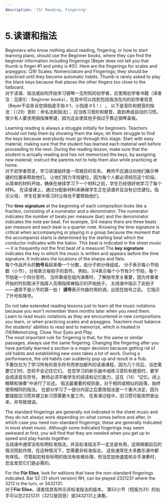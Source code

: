 ```yaml
---
description: '(5) Reading, Fingering'
---
```


# 5.读谱和指法

Beginners who know nothing about reading, fingering, or how to start learning piano, should use the Beginner books, where they can find the beginner information including fingerings \(Beyer does not tell you that thumb is finger \#1 and pinky is \#5!\). Here are the fingerings for scales and arpeggios: \(29\) Scales: Nomenclature and Fingerings; they should be practiced until they become automatic habits. Thumb is rarely asked to play the black keys because that places the other fingers too close to the fallboard.  
对于读谱、指法或如何开始学习钢琴一无所知的初学者，应使用初学者书籍（译者注：见索引：Beginner books），在其中可以找到包括指法在内的初学者信息（Beyer不会告诉您拇指是手指＃1，小指是＃5！） 。 以下是音阶和琶音的指法：\[（29）音阶：命名法和指法\]； 应当练习音阶和琶音，直到养成自动的习惯。 很少有人要求用拇指弹黑键，因为这会使其他手指过于靠近钢琴盖板。

Learning reading is always a struggle initially for beginners. Teachers should not help them by showing them the keys; let them struggle to find the keys because everybody must go through this stage. Start with easy material, making sure that the student has learned each material well before proceeding to the next. During the reading lesson, make sure that the student is actually reading and has not memorized the keys, by assigning new material; instruct the parents not to help them also while practicing at home.  
对于初学者而言，学习读谱始终是一项艰巨的任务。 教师不应通过向他们展示琴键的位置来帮助他们。 让他们努力寻找键位，因为每个人都必须经历这个阶段。 从简单的材料开始，确保在继续学习下一个材料之前，学生已经很好地学习了每个材料。 在读谱课上，通过分配新材料来确保学生正在读谱并且没有记住键位。指示父母， 学生在家中练习时父母也不要帮助他们。

The **time signature** at the beginning of each composition looks like a fraction, consisting of a numerator and a denominator. The numerator indicates the number of beats per measure \(bar\) and the denominator indicates the note per beat. For example, 3/4 means there are three beats per measure and each beat is a quarter note. Knowing the time signature is critical when accompanying or playing in a group because the moment that the accompanist starts is determined by the starting beat which the conductor indicates with the baton. This beat is indicated in the sheet music — it is frequently not the first beat of a measure! The **key signature** indicates the key in which the music is written and appears before the time signature. It indicates the locations of the sharps and flats.  
每个作品开头的**拍号**看起来像一个分数，由分子和分母组成。 分子表示每小节拍数（小节），分母表示每拍子的音符。 例如，3/4表示每个小节有3个节拍，每个节拍是一个四分音符。 当伴奏或在组内演奏时，了解拍号至关重要，因为伴奏者开始的时刻取决于指挥人员用指挥棒指示的开始拍子。 五线谱中指示了此拍子——通常不是小节的第一拍！ **调号**表示作曲时用的调，出现在拍号之前。 它指示了升号和降号。

Do not take extended reading lessons just to learn all the music notations because you won't remember them months later when you need them. Learn to read music notations as they are encountered in new compositions you learn, or when practicing scales and arpeggios. Teachers must balance the students' abilities to read and to memorize, which is treated in \(14\)Memorizing, Close Your Eyes and Play.  
 The most important rule for fingering is that, for the same or similar passages, always use the same fingering. Changing the fingering after you have partially learned a section is a major decision because getting rid of old habits and establishing new ones takes a lot of work. During a performance, the old habits can suddenly pop up and result in a flub.  
不要仅仅为了学习所有的音乐符号而参加额外的读谱课程，因为几个月后，当您需要它们时，您将不会记住它们。 在您学习的新乐曲中或练习音阶和琶音时，要学会阅读音乐符号。 教师必须平衡学生的阅读和记忆能力，这在（14）“记忆，闭上眼睛和弹奏”中进行了论述。 指法最重要的规则是，对于相同或相似的段落，始终使用相同的指法。 在部分学习了一部分内容之后更改指法是一个重大决定，因为要摆脱旧习惯并建立新习惯需要大量工作。 在表演过程中，旧习惯可能突然冒出来，并导致错误。

The standard fingerings are generally not indicated in the sheet music and they do not always work depending on what comes before and after, in which case you need non-standard fingerings; these are generally indicated in most sheet music. Although some indicated fingerings may seem awkward at first, you will find that they are needed when you get up to speed and play hands together.  
五线谱中通常没有标明标准指法，并且标准指法不一定总是有用，这得根据前后的情况而起作用，在这种情况下，您需要非标准指法。 这些通常在大多数乐谱中都有体现。 尽管起初有些标明的指法有些难处理，但当您加快速度和合手演奏时，您会发现它们是必需的。

For the **Für Elise**, look for editions that have the non-standard fingerings indicated. Bar 52 \(31 short version\) RH, can be played 2321231 where the 3212 is the turn, or 3432131.  
对于**Für Elise**，请查找具有所示非标准指法的版本。 第52小节（短版为31）的右手可以在2321231（3212是回音）或3432131上演奏。

